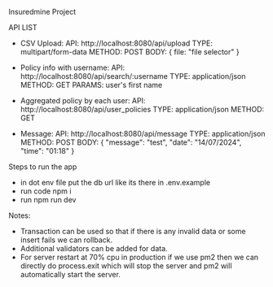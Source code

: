 Insuredmine Project

API LIST
* CSV Upload:
  API: http://localhost:8080/api/upload
  TYPE: multipart/form-data
  METHOD: POST
  BODY: { file: "file selector" }

* Policy info with username:
  API: http://localhost:8080/api/search/:username
  TYPE: application/json
  METHOD: GET
  PARAMS: user's first name

* Aggregated policy by each user:
  API: http://localhost:8080/api/user_policies
  TYPE: application/json
  METHOD: GET

* Message:
  API: http://localhost:8080/api/message
  TYPE: application/json
  METHOD: POST
  BODY: { "message": "test", "date": "14/07/2024", "time": "01:18" }

Steps to run the app
- in dot env file put the db url like its there in .env.example
- run code npm i
- run npm run dev

Notes:
- Transaction can be used so that if there is any invalid data or some insert fails we can rollback.
- Additional validators can be added for data.
- For server restart at 70% cpu in production if we use pm2 then we can directly do process.exit which will stop the server and pm2 will automatically start the server.